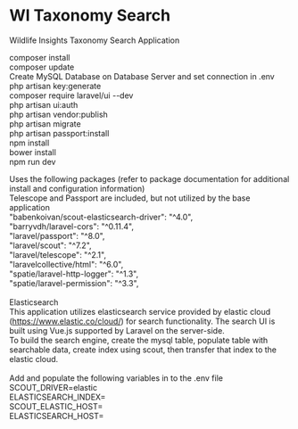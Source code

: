 # WI Taxonomy Search
 Wildlife Insights Taxonomy Search Application

composer install<br/>
composer update<br/>
Create MySQL Database on Database Server and set connection in .env<br/>
php artisan key:generate<br/>
composer require laravel/ui --dev<br/>
php artisan ui:auth<br/>
php artisan vendor:publish<br/>
php artisan migrate<br/>
php artisan passport:install<br/>
npm install<br/>
bower install<br/>
npm run dev<br/>

Uses the following packages (refer to package documentation for additional install and configuration information)<br/>
Telescope and Passport are included, but not utilized by the base application<br/>
"babenkoivan/scout-elasticsearch-driver": "^4.0",<br/>
"barryvdh/laravel-cors": "^0.11.4",<br/>
"laravel/passport": "^8.0",<br/>
"laravel/scout": "^7.2",<br/>
"laravel/telescope": "^2.1",<br/>
"laravelcollective/html": "^6.0",<br/>
"spatie/laravel-http-logger": "^1.3",<br/>
"spatie/laravel-permission": "^3.3",<br/>
<br/>
Elasticsearch<br/>
This application utilizes elasticsearch service provided by elastic cloud (https://www.elastic.co/cloud/) for search functionality. The search UI is built using Vue.js supported by Laravel on the server-side.<br/>
To build the search engine, create the mysql table, populate table with searchable data, create index using scout, then transfer that index to the elastic cloud.<br/>
<br/>
Add and populate the following variables in to the .env file<br/>
SCOUT_DRIVER=elastic<br/>
ELASTICSEARCH_INDEX=<br/>
SCOUT_ELASTIC_HOST=<br/>
ELASTICSEARCH_HOST=<br/>
